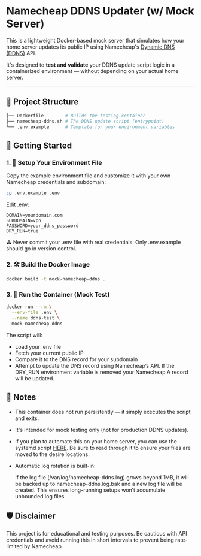 # Namecheap DDNS Updater (w/ Mock Server)

This is a lightweight Docker-based mock server that simulates how your home server updates its public IP using Namecheap's [Dynamic DNS (DDNS)](https://www.namecheap.com/support/knowledgebase/article.aspx/29/11/how-do-i-dynamically-update-my-hosts-ip-with-an-http-request/) API.

It's designed to **test and validate** your DDNS update script logic in a containerized environment — without depending on your actual home server.

---

## 📁 Project Structure

```bash
├── Dockerfile        # Builds the testing container 
├── namecheap-ddns.sh # The DDNS update script (entrypoint) 
└── .env.example      # Template for your environment variables
```

## 🚀 Getting Started

### 1. 🔧 Setup Your Environment File

Copy the example environment file and customize it with your own Namecheap credentials and subdomain:

```bash
cp .env.example .env
```

Edit .env:

```
DOMAIN=yourdomain.com
SUBDOMAIN=vpn
PASSWORD=your_ddns_password
DRY_RUN=true
```
⚠️ Never commit your .env file with real credentials. Only .env.example should go in version control.

### 2. 🛠️ Build the Docker Image
```bash
docker build -t mock-namecheap-ddns .
```

### 3. 🧪 Run the Container (Mock Test)
```bash
docker run --rm \
  --env-file .env \
  --name ddns-test \
  mock-namecheap-ddns
```

The script will:

* Load your .env file
* Fetch your current public IP
* Compare it to the DNS record for your subdomain
* Attempt to update the DNS record using Namecheap’s API. If the DRY_RUN environment variable is removed your Namecheap A record will be updated.


## 📓 Notes
* This container does not run persistently — it simply executes the script and exits.
* It's intended for mock testing only (not for production DDNS updates).
* If you plan to automate this on your home server, you can use the systemd script [HERE](./scheduler/namecheap-setup.sh). Be sure to read through it to ensure your files are moved to the desire locations.
* Automatic log rotation is built-in:

  If the log file (/var/log/namecheap-ddns.log) grows beyond 1MB, it will be backed up to namecheap-ddns.log.bak and a new log file will be created. This ensures long-running setups won’t accumulate unbounded log files.


## 🛡️ Disclaimer
This project is for educational and testing purposes. Be cautious with API credentials and avoid running this in short intervals to prevent being rate-limited by Namecheap.
